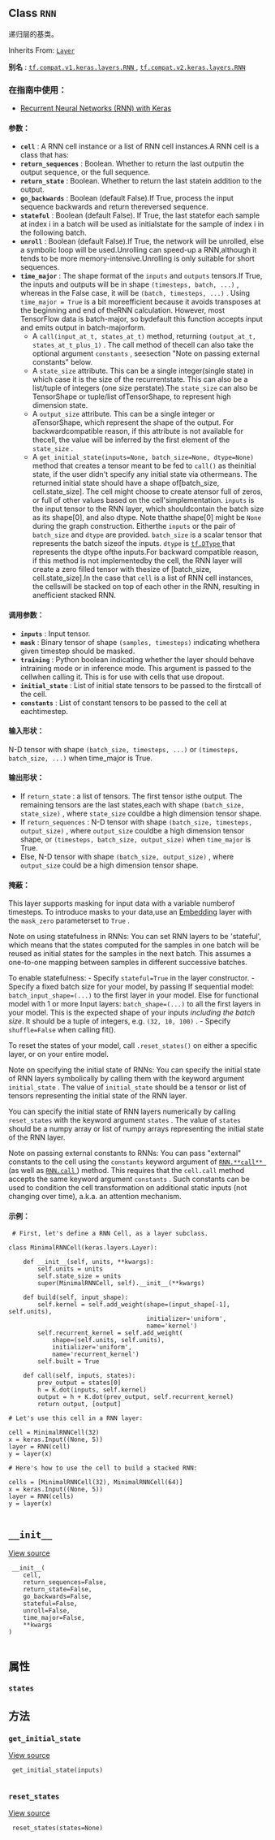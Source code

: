 

## Class  `RNN` 
递归层的基类。

Inherits From: [ `Layer` ](https://tensorflow.google.cn/api_docs/python/tf/keras/layers/Layer)

**别名** : [ `tf.compat.v1.keras.layers.RNN` ](/api_docs/python/tf/keras/layers/RNN), [ `tf.compat.v2.keras.layers.RNN` ](/api_docs/python/tf/keras/layers/RNN)

### 在指南中使用：
- [Recurrent Neural Networks (RNN) with Keras](https://tensorflow.google.cn/guide/keras/rnn)


#### 参数：
- **`cell`** : A RNN cell instance or a list of RNN cell instances.A RNN cell is a class that has:
- **`return_sequences`** : Boolean. Whether to return the last outputin the output sequence, or the full sequence.
- **`return_state`** : Boolean. Whether to return the last statein addition to the output.
- **`go_backwards`** : Boolean (default False).If True, process the input sequence backwards and return thereversed sequence.
- **`stateful`** : Boolean (default False). If True, the last statefor each sample at index i in a batch will be used as initialstate for the sample of index i in the following batch.
- **`unroll`** : Boolean (default False).If True, the network will be unrolled, else a symbolic loop will be used.Unrolling can speed-up a RNN,although it tends to be more memory-intensive.Unrolling is only suitable for short sequences.
- **`time_major`** : The shape format of the  `inputs`  and  `outputs`  tensors.If True, the inputs and outputs will be in shape `(timesteps, batch, ...)` , whereas in the False case, it will be `(batch, timesteps, ...)` . Using  `time_major = True`  is a bit moreefficient because it avoids transposes at the beginning and end of theRNN calculation. However, most TensorFlow data is batch-major, so bydefault this function accepts input and emits output in batch-majorform.
    - A  `call(input_at_t, states_at_t)`  method, returning `(output_at_t, states_at_t_plus_1)` . The call method of thecell can also take the optional argument  `constants` , seesection "Note on passing external constants" below.
    - A  `state_size`  attribute. This can be a single integer(single state) in which case it is the size of the recurrentstate. This can also be a list/tuple of integers (one size perstate).The  `state_size`  can also be TensorShape or tuple/list ofTensorShape, to represent high dimension state.
    - A  `output_size`  attribute. This can be a single integer or aTensorShape, which represent the shape of the output. For backwardcompatible reason, if this attribute is not available for thecell, the value will be inferred by the first element of the `state_size` .
    - A  `get_initial_state(inputs=None, batch_size=None, dtype=None)` method that creates a tensor meant to be fed to  `call()`  as theinitial state, if the user didn't specify any initial state via othermeans. The returned initial state should have a shape of[batch_size, cell.state_size]. The cell might choose to create atensor full of zeros, or full of other values based on the cell'simplementation. `inputs`  is the input tensor to the RNN layer, which shouldcontain the batch size as its shape[0], and also dtype. Note thatthe shape[0] might be  `None`  during the graph construction. Eitherthe  `inputs`  or the pair of  `batch_size`  and  `dtype`  are provided. `batch_size`  is a scalar tensor that represents the batch sizeof the inputs.  `dtype`  is [ `tf.DType` ](https://tensorflow.google.cn/api_docs/python/tf/dtypes/DType) that represents the dtype ofthe inputs.For backward compatible reason, if this method is not implementedby the cell, the RNN layer will create a zero filled tensor with thesize of [batch_size, cell.state_size].In the case that  `cell`  is a list of RNN cell instances, the cellswill be stacked on top of each other in the RNN, resulting in anefficient stacked RNN.


#### 调用参数：
- **`inputs`** : Input tensor.
- **`mask`** : Binary tensor of shape  `(samples, timesteps)`  indicating whethera given timestep should be masked.
- **`training`** : Python boolean indicating whether the layer should behave intraining mode or in inference mode. This argument is passed to the cellwhen calling it. This is for use with cells that use dropout.
- **`initial_state`** : List of initial state tensors to be passed to the firstcall of the cell.
- **`constants`** : List of constant tensors to be passed to the cell at eachtimestep.


#### 输入形状：
N-D tensor with shape  `(batch_size, timesteps, ...)`  or `(timesteps, batch_size, ...)`  when time_major is True.

#### 输出形状：
- If  `return_state` : a list of tensors. The first tensor isthe output. The remaining tensors are the last states,each with shape  `(batch_size, state_size)` , where  `state_size`  couldbe a high dimension tensor shape.
- If  `return_sequences` : N-D tensor with shape `(batch_size, timesteps, output_size)` , where  `output_size`  couldbe a high dimension tensor shape, or `(timesteps, batch_size, output_size)`  when  `time_major`  is True.
- Else, N-D tensor with shape  `(batch_size, output_size)` , where `output_size`  could be a high dimension tensor shape.


#### 掩蔽：
This layer supports masking for input data with a variable numberof timesteps. To introduce masks to your data,use an [Embedding](/api_docs/python/tf/keras/layers/embeddings) layer with the  `mask_zero`  parameterset to  `True` .

Note on using statefulness in RNNs:  You can set RNN layers to be 'stateful', which means that the states  computed for the samples in one batch will be reused as initial states  for the samples in the next batch. This assumes a one-to-one mapping  between samples in different successive batches.

To enable statefulness:    - Specify  `stateful=True`  in the layer constructor.    - Specify a fixed batch size for your model, by passing      If sequential model:         `batch_input_shape=(...)`  to the first layer in your model.      Else for functional model with 1 or more Input layers:         `batch_shape=(...)`  to all the first layers in your model.      This is the expected shape of your inputs      *including the batch size*.      It should be a tuple of integers, e.g.  `(32, 10, 100)` .    - Specify  `shuffle=False`  when calling fit().

To reset the states of your model, call  `.reset_states()`  on either  a specific layer, or on your entire model.

Note on specifying the initial state of RNNs:  You can specify the initial state of RNN layers symbolically by  calling them with the keyword argument  `initial_state` . The value of   `initial_state`  should be a tensor or list of tensors representing  the initial state of the RNN layer.

You can specify the initial state of RNN layers numerically by  calling  `reset_states`  with the keyword argument  `states` . The value of   `states`  should be a numpy array or list of numpy arrays representing  the initial state of the RNN layer.

Note on passing external constants to RNNs:  You can pass "external" constants to the cell using the  `constants`   keyword argument of [ `RNN.**call** ` ](https://tensorflow.google.cn/api_docs/python/tf/keras/layers/RNN#__call__) (as well as [ `RNN.call` ](https://tensorflow.google.cn/api_docs/python/tf/keras/layers/RNN#call)) method. This  requires that the  `cell.call`  method accepts the same keyword argument   `constants` . Such constants can be used to condition the cell  transformation on additional static inputs (not changing over time),  a.k.a. an attention mechanism.

#### 示例：


```
 # First, let's define a RNN Cell, as a layer subclass.

class MinimalRNNCell(keras.layers.Layer):

    def __init__(self, units, **kwargs):
        self.units = units
        self.state_size = units
        super(MinimalRNNCell, self).__init__(**kwargs)

    def build(self, input_shape):
        self.kernel = self.add_weight(shape=(input_shape[-1], self.units),
                                      initializer='uniform',
                                      name='kernel')
        self.recurrent_kernel = self.add_weight(
            shape=(self.units, self.units),
            initializer='uniform',
            name='recurrent_kernel')
        self.built = True

    def call(self, inputs, states):
        prev_output = states[0]
        h = K.dot(inputs, self.kernel)
        output = h + K.dot(prev_output, self.recurrent_kernel)
        return output, [output]

# Let's use this cell in a RNN layer:

cell = MinimalRNNCell(32)
x = keras.Input((None, 5))
layer = RNN(cell)
y = layer(x)

# Here's how to use the cell to build a stacked RNN:

cells = [MinimalRNNCell(32), MinimalRNNCell(64)]
x = keras.Input((None, 5))
layer = RNN(cells)
y = layer(x)
 
```

##  `__init__` 
[View source](https://github.com/tensorflow/tensorflow/blob/r2.0/tensorflow/python/keras/layers/recurrent.py#L366-L412)

```
 __init__(
    cell,
    return_sequences=False,
    return_state=False,
    go_backwards=False,
    stateful=False,
    unroll=False,
    time_major=False,
    **kwargs
)
 
```

## 属性


###  `states` 


## 方法


###  `get_initial_state` 
[View source](https://github.com/tensorflow/tensorflow/blob/r2.0/tensorflow/python/keras/layers/recurrent.py#L593-L614)

```
 get_initial_state(inputs)
 
```

###  `reset_states` 
[View source](https://github.com/tensorflow/tensorflow/blob/r2.0/tensorflow/python/keras/layers/recurrent.py#L806-L858)

```
 reset_states(states=None)
 
```

